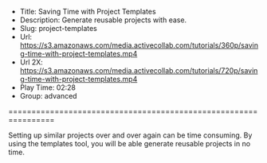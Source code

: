 * Title: Saving Time with Project Templates
* Description: Generate reusable projects with ease.
* Slug: project-templates
* Url: https://s3.amazonaws.com/media.activecollab.com/tutorials/360p/saving-time-with-project-templates.mp4
* Url 2X: https://s3.amazonaws.com/media.activecollab.com/tutorials/720p/saving-time-with-project-templates.mp4
* Play Time: 02:28
* Group: advanced

================================================================

Setting up similar projects over and over again can be time consuming. By using the templates tool, you will be able generate reusable projects in no time.